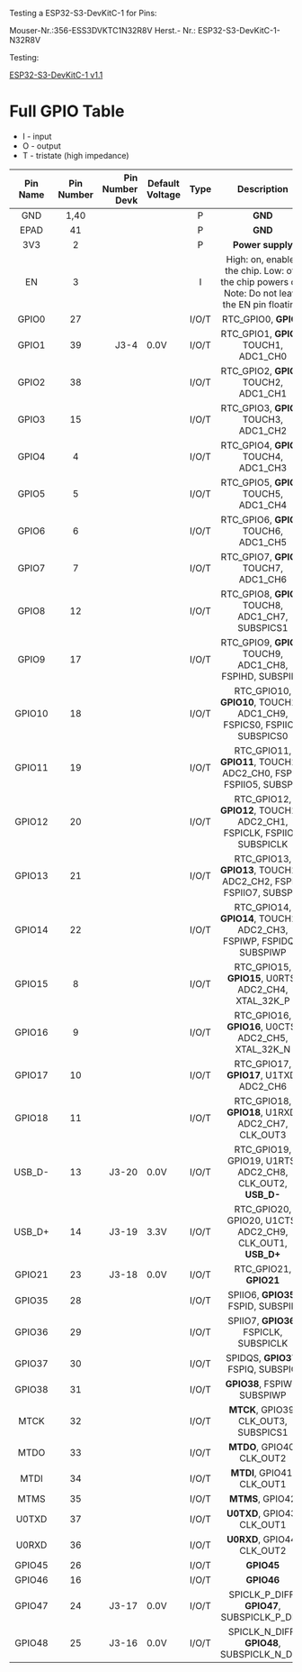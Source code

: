 

Testing a ESP32-S3-DevKitC-1 for Pins: 


Mouser-Nr.:356-ESS3DVKTC1N32R8V
Herst.- Nr.: ESP32-S3-DevKitC-1-N32R8V

Testing: 

[ESP32-S3-DevKitC-1 v1.1](https://docs.espressif.com/projects/esp-idf/en/latest/esp32s3/hw-reference/esp32s3/user-guide-devkitc-1.html)


# Full GPIO Table

- I - input
- O - output
- T - tristate (high impedance)

| Pin Name | Pin Number | Pin Number Devk  | Default Voltage |  Type |                                             Description                                            |
|:--------:|:----------:|-----------------:|-----------------|:-----:|:--------------------------------------------------------------------------------------------------:|
| GND      | 1,40       |                  |                 | P     | **GND**                                                                                            |
| EPAD     | 41         |                  |                 | P     | **GND**                                                                                            |
| 3V3      | 2          |                  |                 | P     | **Power supply**                                                                                   |
| EN       | 3          |                  |                 | I     | High: on, enables the chip. Low: off, the chip powers off. Note: Do not leave the EN pin floating. |
| GPIO0    | 27         |                  |                 | I/O/T | RTC_GPIO0, **GPIO0**                                                                               |
| GPIO1    | 39         | J3-4             | 0.0V            | I/O/T | RTC_GPIO1, **GPIO1**, TOUCH1, ADC1_CH0                                                             |
| GPIO2    | 38         |                  |                 | I/O/T | RTC_GPIO2, **GPIO2**, TOUCH2, ADC1_CH1                                                             |
| GPIO3    | 15         |                  |                 | I/O/T | RTC_GPIO3, **GPIO3**, TOUCH3, ADC1_CH2                                                             |
| GPIO4    | 4          |                  |                 | I/O/T | RTC_GPIO4, **GPIO4**, TOUCH4, ADC1_CH3                                                             |
| GPIO5    | 5          |                  |                 | I/O/T | RTC_GPIO5, **GPIO5**, TOUCH5, ADC1_CH4                                                             |
| GPIO6    | 6          |                  |                 | I/O/T | RTC_GPIO6, **GPIO6**, TOUCH6, ADC1_CH5                                                             |
| GPIO7    | 7          |                  |                 | I/O/T | RTC_GPIO7, **GPIO7**, TOUCH7, ADC1_CH6                                                             |
| GPIO8    | 12         |                  |                 | I/O/T | RTC_GPIO8, **GPIO8**, TOUCH8, ADC1_CH7, SUBSPICS1                                                  |
| GPIO9    | 17         |                  |                 | I/O/T | RTC_GPIO9, **GPIO9**, TOUCH9, ADC1_CH8, FSPIHD, SUBSPIHD                                           |
| GPIO10   | 18         |                  |                 | I/O/T | RTC_GPIO10, **GPIO10**, TOUCH10, ADC1_CH9, FSPICS0, FSPIIO4, SUBSPICS0                             |
| GPIO11   | 19         |                  |                 | I/O/T | RTC_GPIO11, **GPIO11**, TOUCH11, ADC2_CH0, FSPID, FSPIIO5, SUBSPID                                 |
| GPIO12   | 20         |                  |                 | I/O/T | RTC_GPIO12, **GPIO12**, TOUCH12, ADC2_CH1, FSPICLK, FSPIIO6, SUBSPICLK                             |
| GPIO13   | 21         |                  |                 | I/O/T | RTC_GPIO13, **GPIO13**, TOUCH13, ADC2_CH2, FSPIQ, FSPIIO7, SUBSPIQ                                 |
| GPIO14   | 22         |                  |                 | I/O/T | RTC_GPIO14, **GPIO14**, TOUCH14, ADC2_CH3, FSPIWP, FSPIDQS, SUBSPIWP                               |
| GPIO15   | 8          |                  |                 | I/O/T | RTC_GPIO15, **GPIO15**, U0RTS, ADC2_CH4, XTAL_32K_P                                                |
| GPIO16   | 9          |                  |                 | I/O/T | RTC_GPIO16, **GPIO16**, U0CTS, ADC2_CH5, XTAL_32K_N                                                |
| GPIO17   | 10         |                  |                 | I/O/T | RTC_GPIO17, **GPIO17**, U1TXD, ADC2_CH6                                                            |
| GPIO18   | 11         |                  |                 | I/O/T | RTC_GPIO18, **GPIO18**, U1RXD, ADC2_CH7, CLK_OUT3                                                  |
| USB_D-   | 13         | J3-20            | 0.0V            | I/O/T | RTC_GPIO19, GPIO19, U1RTS, ADC2_CH8, CLK_OUT2, **USB_D-**                                          |
| USB_D+   | 14         | J3-19            | 3.3V            | I/O/T | RTC_GPIO20, GPIO20, U1CTS, ADC2_CH9, CLK_OUT1, **USB_D+**                                          |
| GPIO21   | 23         | J3-18            | 0.0V            | I/O/T | RTC_GPIO21, **GPIO21**                                                                             |
| GPIO35   | 28         |                  |                 | I/O/T | SPIIO6, **GPIO35**, FSPID, SUBSPID                                                                 |
| GPIO36   | 29         |                  |                 | I/O/T | SPIIO7, **GPIO36**, FSPICLK, SUBSPICLK                                                             |
| GPIO37   | 30         |                  |                 | I/O/T | SPIDQS, **GPIO37**, FSPIQ, SUBSPIQ                                                                 |
| GPIO38   | 31         |                  |                 | I/O/T | **GPIO38**, FSPIWP, SUBSPIWP                                                                       |
| MTCK     | 32         |                  |                 | I/O/T | **MTCK**, GPIO39, CLK_OUT3, SUBSPICS1                                                              |
| MTDO     | 33         |                  |                 | I/O/T | **MTDO**, GPIO40, CLK_OUT2                                                                         |
| MTDI     | 34         |                  |                 | I/O/T | **MTDI**, GPIO41, CLK_OUT1                                                                         |
| MTMS     | 35         |                  |                 | I/O/T | **MTMS**, GPIO42                                                                                   |
| U0TXD    | 37         |                  |                 | I/O/T | **U0TXD**, GPIO43, CLK_OUT1                                                                        |
| U0RXD    | 36         |                  |                 | I/O/T | **U0RXD**, GPIO44, CLK_OUT2                                                                        |
| GPIO45   | 26         |                  |                 | I/O/T | **GPIO45**                                                                                         |
| GPIO46   | 16         |                  |                 | I/O/T | **GPIO46**                                                                                         |
| GPIO47   | 24         | J3-17            | 0.0V            | I/O/T | SPICLK_P_DIFF, **GPIO47**, SUBSPICLK_P_DIFF                                                        |
| GPIO48   | 25         | J3-16            | 0.0V            | I/O/T | SPICLK_N_DIFF, **GPIO48**, SUBSPICLK_N_DIFF                                                        |

